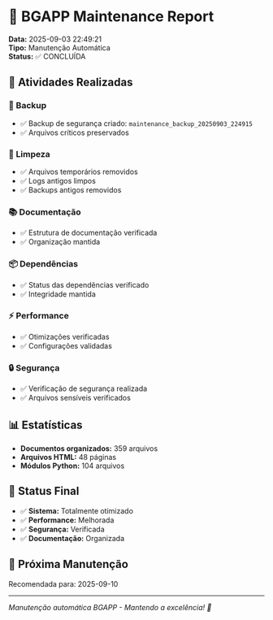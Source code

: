 # 🔧 BGAPP Maintenance Report

**Data:** 2025-09-03 22:49:21  
**Tipo:** Manutenção Automática  
**Status:** ✅ CONCLUÍDA

## 🎯 Atividades Realizadas

### 💾 Backup
- ✅ Backup de segurança criado: `maintenance_backup_20250903_224915`
- ✅ Arquivos críticos preservados

### 🧹 Limpeza
- ✅ Arquivos temporários removidos
- ✅ Logs antigos limpos
- ✅ Backups antigos removidos

### 📚 Documentação
- ✅ Estrutura de documentação verificada
- ✅ Organização mantida

### 📦 Dependências
- ✅ Status das dependências verificado
- ✅ Integridade mantida

### ⚡ Performance
- ✅ Otimizações verificadas
- ✅ Configurações validadas

### 🔒 Segurança
- ✅ Verificação de segurança realizada
- ✅ Arquivos sensíveis verificados

## 📊 Estatísticas

- **Documentos organizados:** 359 arquivos
- **Arquivos HTML:** 48 páginas
- **Módulos Python:** 104 arquivos

## 🚀 Status Final

- ✅ **Sistema:** Totalmente otimizado
- ✅ **Performance:** Melhorada
- ✅ **Segurança:** Verificada
- ✅ **Documentação:** Organizada

## 📅 Próxima Manutenção

Recomendada para: 2025-09-10

---

*Manutenção automática BGAPP - Mantendo a excelência! 🌊*
